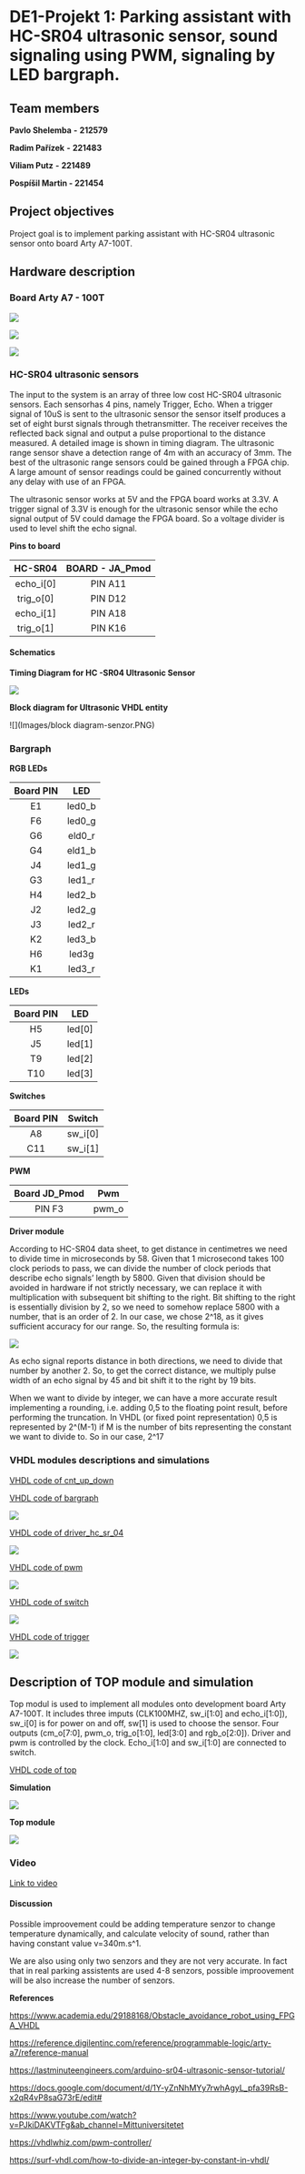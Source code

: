 # DE1-Projekt 1: Parking assistant with HC-SR04 ultrasonic sensor, sound signaling using PWM, signaling by LED bargraph.



## Team members

**Pavlo Shelemba** **-** **212579**

**Radim Pařízek** **-** **221483**

**Viliam Putz** **-** **221489**

**Pospíšil Martin - 221454**



## Project objectives

Project goal is to implement parking assistant with HC-SR04 ultrasonic sensor onto board Arty A7-100T.







## Hardware description

### **Board Arty A7 - 100T**

![](Images/Arty_A7-35T.PNG)

![](Images/A7-35T_description.PNG)

![](Images/Arty_parts.PNG)

### **HC-SR04 ultrasonic sensors**

The input to the system is an array of three low cost HC-SR04 ultrasonic sensors. Each sensorhas 4 pins, namely  Trigger, Echo. When a trigger signal of 10uS is sent to the ultrasonic sensor the sensor itself produces a set of eight burst signals through thetransmitter. The receiver receives the reflected back signal and output a pulse proportional to the distance measured. A detailed image is shown in timing diagram. The ultrasonic range sensor shave a detection range of 4m with an accuracy of 3mm. The best of the ultrasonic range sensors could be gained through a FPGA chip. A large amount of sensor readings could be gained concurrently without any delay with use of an FPGA.

The ultrasonic sensor works at 5V and the FPGA board works at 3.3V. A trigger signal of 3.3V is enough for the ultrasonic sensor while the echo signal output of 5V could damage the FPGA board. So a voltage divider is used to level shift the echo signal.



**Pins to board**

|  HC-SR04  | BOARD - JA_Pmod |
| :-------: | :-------------: |
| echo_i[0] |     PIN A11     |
| trig_o[0] |     PIN D12     |
| echo_i[1] |     PIN A18     |
| trig_o[1] |     PIN K16     |



#### Schematics

**Timing Diagram for HC -SR04 Ultrasonic Sensor**

![](Images/senzor-diagram.PNG)



**Block diagram for Ultrasonic VHDL entity**

![](Images/block diagram-senzor.PNG)



### Bargraph
**RGB LEDs** 

| Board PIN |  LED   |
| :-------: | :----: |
|    E1     | led0_b |
|    F6     | led0_g |
|    G6     | eld0_r |
|    G4     | eld1_b |
|    J4     | led1_g |
|    G3     | led1_r |
|    H4     | led2_b |
|    J2     | led2_g |
|    J3     | led2_r |
|    K2     | led3_b |
|    H6     | led3g  |
|    K1     | led3_r |

**LEDs**

| Board PIN |  LED   |
| :-------: | :----: |
|    H5     | led[0] |
|    J5     | led[1] |
|    T9     | led[2] |
|    T10    | led[3] |

**Switches**

| Board PIN | Switch  |
| :-------: | :-----: |
|    A8     | sw_i[0] |
|    C11    | sw_i[1] |

**PWM** 

| Board JD_Pmod |  Pwm  |
| :-----------: | :---: |
|    PIN F3     | pwm_o |

**Driver module**

According to HC-SR04 data sheet, to get distance in centimetres we need to divide time in microseconds by 58. Given that 1 microsecond takes 100 clock periods to pass, we can divide the number of clock periods that describe echo signals’ length by 5800. Given that division should be avoided in hardware if not strictly necessary, we can replace it with multiplication with subsequent bit shifting to the right. Bit shifting to the right is essentially division by 2, so we need to somehow replace 5800 with a number, that is an order of 2. In our case, we chose 2^18, as it gives sufficient accuracy for our range.  So, the resulting formula is:

![](Images/test.svg)



As echo signal reports distance in both directions, we need to divide that number by another 2. So, to get the correct distance, we multiply pulse width of an echo signal by 45 and bit shift it to the right by 19 bits.

When we want to divide by integer, we can have a more accurate result implementing a rounding, i.e. adding 0,5 to the floating point result, before performing the truncation. In VHDL (or fixed point representation) 0,5 is represented by 2^(M-1) if M is the number of bits representing the constant we want to divide to. So in our case, 2^17



### **VHDL modules descriptions** and simulations

[VHDL code of cnt_up_down](https://github.com/xpospi0g/Digital-electronics-1/blob/main/Project/PROJECT/PROJECT.srcs/sources_1/imports/new/cnt_up_down.vhd)

[VHDL code of bargraph](https://github.com/xshele01/Digital-electronics-1/blob/main/Project/PROJECT/PROJECT.srcs/sources_1/new/driver_hc_sr04.vhd)

![](Images/bargraph.png)



[VHDL code of driver_hc_sr_04](https://github.com/xshele01/Digital-electronics-1/blob/main/Project/PROJECT/PROJECT.srcs/sources_1/new/driver_hc_sr04.vhd)

![](Images/driver.png)



[VHDL code of pwm](https://github.com/xshele01/Digital-electronics-1/blob/main/Project/PROJECT/PROJECT.srcs/sources_1/new/pwm.vhd)

![](Images/pwm.png)



[VHDL code of switch](https://github.com/xshele01/Digital-electronics-1/blob/main/Project/PROJECT/PROJECT.srcs/sources_1/new/switch.vhd)

![](Images/switch.png)



[VHDL code of trigger](https://github.com/xshele01/Digital-electronics-1/blob/main/Project/PROJECT/PROJECT.srcs/sources_1/new/trigger.vhd)

![](Images/trigger.png)









## Description of TOP module and simulation

Top modul is used to implement all modules onto development board Arty A7-100T. It includes three imputs (CLK100MHZ, sw_i[1:0] and echo_i[1:0]), sw_i[0] is for power on and off, sw[1] is used to choose the sensor. Four outputs (cm_o[7:0], pwm_o, trig_o[1:0], led[3:0] and rgb_o[2:0]). Driver and pwm is controlled by the clock. Echo_i[1:0] and sw_i[1:0] are connected to switch. 



[VHDL code of top](https://github.com/xshele01/Digital-electronics-1/blob/main/Project/PROJECT/PROJECT.srcs/sources_1/new/top.vhd)



**Simulation**

![](Images/top.png)



**Top module**

![](Images/rts.png)

### **Video**

[Link to video](https://drive.google.com/drive/u/0/folders/1ckc2RjHWFnYiYrOzwDaQC1Dgn1szUid2)



#### Discussion

Possible improovement could be adding temperature senzor to change temperature dynamically, and calculate velocity of sound, rather than having constant value v=340m.s^1.

We are also using only two senzors and they are not very accurate. In fact that in real parking assistents are used 4-8 senzors, possible improovement will be also increase the number of senzors.

**References**

https://www.academia.edu/29188168/Obstacle_avoidance_robot_using_FPGA_VHDL

https://reference.digilentinc.com/reference/programmable-logic/arty-a7/reference-manual

https://lastminuteengineers.com/arduino-sr04-ultrasonic-sensor-tutorial/

https://docs.google.com/document/d/1Y-yZnNhMYy7rwhAgyL_pfa39RsB-x2qR4vP8saG73rE/edit#

https://www.youtube.com/watch?v=PJkiDAKVTFg&ab_channel=Mittuniversitetet

https://vhdlwhiz.com/pwm-controller/

https://surf-vhdl.com/how-to-divide-an-integer-by-constant-in-vhdl/